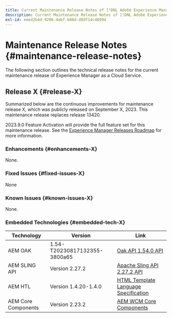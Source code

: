 ```yaml
---
title: Current Maintenance Release Notes of [!DNL Adobe Experience Manager] as a Cloud Service.
description: Current Maintenance Release Notes of [!DNL Adobe Experience Manager] as a Cloud Service.
exl-id: eee42b4d-9206-4ebf-b88d-d8df14c46094
---
```

# Maintenance Release Notes {#maintenance-release-notes}

The following section outlines the technical release notes for the current maintenance release of Experience Manager as a Cloud Service.

## Release X {#release-X}

Summarized below are the continuous improvements for maintenance release X, which was publicly released on September X, 2023. This maintenance release replaces release 13420.

2023.9.0 Feature Activation will provide the full feature set for this maintenance release. See the [Experience Manager Releases Roadmap](https://experienceleague.adobe.com/docs/experience-manager-release-information/aem-release-updates/update-releases-roadmap.html) for more information.

### Enhancements {#enhancements-X}

None.

### Fixed Issues {#fixed-issues-X}

None

### Known Issues {#known-issues-X}

None.

### Embedded Technologies {#embedded-tech-X}

|Technology|Version|Link|
|---|---|---|
|AEM OAK |1.54-T20230817132355-3800a65|[Oak API 1.54.0 API](https://www.javadoc.io/doc/org.apache.jackrabbit/oak-api/1.54.0/index.html)| 
|AEM SLING API |Version 2.27.2 |[Apache Sling API 2.27.2 API](https://www.javadoc.io/doc/org.apache.sling/org.apache.sling.api/latest/index.html)|
|AEM HTL|Version 1.4.20-1.4.0 |[HTML Template Language Specification](https://github.com/adobe/htl-spec)|
|AEM Core Components|Version 2.23.2|[AEM WCM Core Components](https://github.com/adobe/aem-core-wcm-components)|
